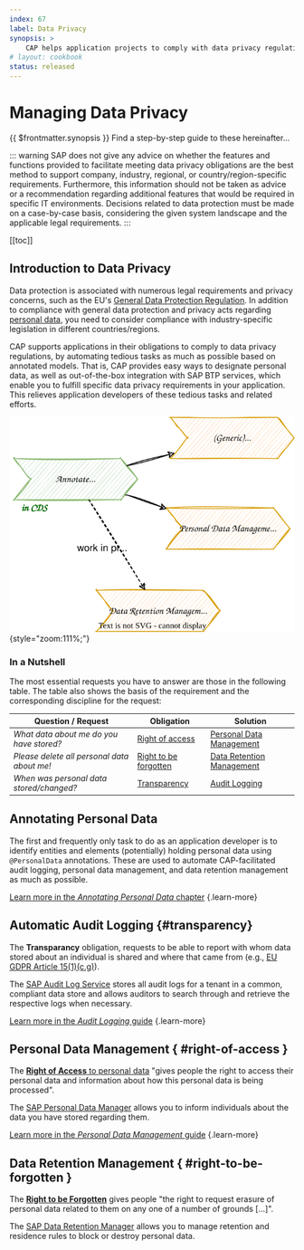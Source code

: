 ```yaml
---
index: 67
label: Data Privacy
synopsis: >
    CAP helps application projects to comply with data privacy regulations using SAP Business Technology Platform (BTP) services.
# layout: cookbook
status: released
---
```




# Managing Data Privacy

{{ $frontmatter.synopsis }} Find a step-by-step guide to these hereinafter...

::: warning
SAP does not give any advice on whether the features and functions provided to facilitate meeting data privacy obligations are the best method to support company, industry, regional, or country/region-specific requirements. Furthermore, this information should not be taken as advice or a recommendation regarding additional features that would be required in specific IT environments. Decisions related to data protection must be made on a case-by-case basis, considering the given system landscape and the applicable legal requirements.
:::

[[toc]]




## Introduction to Data Privacy


Data protection is associated with numerous legal requirements and privacy concerns, such as the EU's [General Data Protection Regulation](https://en.wikipedia.org/wiki/General_Data_Protection_Regulation). In addition to compliance with general data protection and privacy acts regarding [personal data](https://en.wikipedia.org/wiki/Personal_data), you need to consider compliance with industry-specific legislation in different countries/regions.

CAP supports applications in their obligations to comply to data privacy regulations, by automating tedious tasks as much as possible based on annotated models. That is, CAP provides easy ways to designate personal data, as well as out-of-the-box integration with SAP BTP services, which enable you to fulfill specific data privacy requirements in your application. This relieves application developers of these tedious tasks and related efforts.

![Shows with which solutions CAP annotations can be used out of the box, as described in the following table.](./assets/Data-Privacy.drawio.svg){style="zoom:111%;"}





### In a Nutshell

The most essential requests you have to answer are those in the following table. The table also shows the basis of the requirement and the corresponding discipline for the request:

| Question / Request                          | Obligation                                      | Solution                            |
| ------------------------------------------- | ----------------------------------------------- | ----------------------------------- |
| *What data about me do you have stored?*    | [Right of access](#right-of-access)             | [Personal Data Management](pdm.md)  |
| *Please delete all personal data about me!* | [Right to be forgotten](#right-to-be-forgotten) | [Data Retention Management](drm.md) |
| *When was personal data stored/changed?*    | [Transparency](#transparency)                   | [Audit Logging](audit-logging.md)   |



<span id="intro" />





## Annotating Personal Data

The first and frequently only task to do as an application developer is to identify entities and elements (potentially) holding personal data using `@PersonalData` annotations. These are used to automate CAP-facilitated audit logging, personal data management, and data retention management as much as possible.

[Learn more in the *Annotating Personal Data* chapter](annotations) {.learn-more}



## Automatic Audit Logging {#transparency}

The **Transparancy** obligation, requests to be able to report with whom data stored about an individual is shared and where that came from (e.g., [EU GDPR Article 15(1)(c,g)](https://eur-lex.europa.eu/legal-content/EN/TXT/HTML/?uri=CELEX:02016R0679-20160504&qid=1692819634946#tocId22)).

The [SAP Audit Log Service](https://help.sap.com/docs/btp/sap-business-technology-platform/audit-logging-in-cloud-foundry-environment) stores all audit logs for a tenant in a common, compliant data store and allows auditors to search through and retrieve the respective logs when necessary.

[Learn more in the *Audit Logging* guide](audit-logging) {.learn-more}



## Personal Data Management { #right-of-access }

The [**Right of Access** to personal data](https://en.wikipedia.org/wiki/Right_of_access_to_personal_data) "gives people the right to access their personal data and information about how this personal data is being processed".

The [SAP Personal Data Manager](https://help.sap.com/docs/personal-data-manager) allows you to inform individuals about the data you have stored regarding them.

[Learn more in the *Personal Data Management* guide](pdm) {.learn-more}



## Data Retention Management { #right-to-be-forgotten }

The [**Right to be Forgotten**](https://en.wikipedia.org/wiki/Right_to_be_forgotten) gives people "the right to request erasure of personal data related to them on any one of a number of grounds [...]".

The [SAP Data Retention Manager](https://help.sap.com/docs/data-retention-manager) allows you to manage retention and residence rules to block or destroy personal data.

<!-- [Learn more in the *Data Retention Management* guide](drm) {.learn-more} -->
